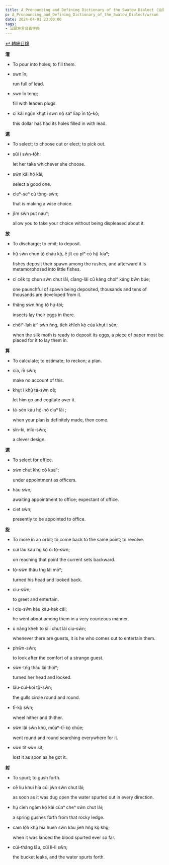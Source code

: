 ```yaml
---
title: A Pronouncing and Defining Dictionary of the Swatow Dialect (汕頭方言音義字典) / swn
p: A_Pronouncing_and_Defining_Dictionary_of_the_Swatow_Dialect/w/swn
date: 2024-04-01 23:00:00
tags: 
- 汕頭方言音義字典
---
```


[↩️ 轉總目錄](/A_Pronouncing_and_Defining_Dictionary_of_the_Swatow_Dialect)


**灌**
- To pour into holes; to fill them.

- swn în;

  run full of lead.

- swn în teng;

  fill with leaden plugs.

- cí kâi ngṳ̂n khṳt i swn nŏ̤ saⁿ lîap în tŏ̤-kò̤;

  this dollar has had its holes filled in with lead. 

**選**
- To select; to choose out or elect; to pick out.

- sûi i sẃn-tô̤h;

  let her take whichever she choose.

- sẃn kâi hó̤ kâi;

  select a good one.

- cìeⁿ-seⁿ cū tòng-sẃn;

  that is making a wise choice.

- jĭm sẃn put náuⁿ;

  allow you to take your choice without being displeased about it.

**放**
- To discharge; to emit; to deposit.

- hṳ̂ sẁn chun tŏ̤ cháu kò̤, ĕ jît cū pìⁿ cò̤ hṳ̂-kíaⁿ;

  fishes deposit their spawn among the rushes, and afterward it is metamorphosed into little fishes.

- cí cêk to̤ chun sẁn chut lâi, cîang-lâi cū káng choiⁿ káng bw̄n búe;

  one paunchful of spawn being deposited, thousands and tens of thousands are developed from it.

- thâng sẁn n̆ng tŏ̤ hṳ́-tói;

  insects lay their eggs in there.

- chôiⁿ-îah àiⁿ sẁn n̆ng, tîeh khîeh kò̤ cúa khṳt i sèn;

  when the silk moth is ready to deposit its eggs, a piece of paper most be placed for it to lay them in.

**算**
- To calculate; to estimate; to reckon; a plan.

- cía, m̄ sẁn;

  make no account of this.

- khṳt i khṳ̀ tá-sẁn cē;

  let him go and cogitate over it.

- tá-sèn kàu hó̤-hó̤ cìaⁿ lâi ;

  when your plan is definitely made, then come.

- sîn-ki, mĭo-sẁn;

  a clever design.

**選**
- To select for office.

- sẁn chut khṳ̀ cò̤ kuaⁿ;

  under appointment as officers.

- hāu sẁn;

  awaiting appointment to office; expectant of office.

- ciet sẁn;

  presently to be appointed to office.

**旋**
- To more in an orbit; to come back to the same point; to revolve.

- cúi lâu kàu hṳ́ kó̤ ŏi tò̤-sŵn;

  on reaching that point the current sets backward.

- tó̤-sŵn thâu tńg lâi mōⁿ;

  turned his head and looked back.

- ciu-sŵn;

  to greet and entertain.

- i ciu-sŵn kàu kàu-kak căi;

  he went about among them in a very courteous manner.

- ŭ nâng kheh to sĭ i chut lâi ciu-sŵn;

  whenever there are guests, it is he who comes out to entertain them.

- phŵn-sŵn;

  to look after the comfort of a strange guest.

- sŵn-tńg thâu lâi thóiⁿ;

  turned her head and looked.

- lâu-cúi-koi tò̤-sŵn;

  the gulls circle round and round.

- tī-kò̤ sŵn;

  wheel hither and thither.

- sŵn lâi sŵn khṳ̀, múaⁿ-tī-kò̤ chūe;

  went round and round searching everywhere for it.

- sŵn tit sŵn sit;

  lost it as soon as he got it.

**射**
- To spurt; to gush forth.

- cē líu khui hía cúi jw̆n sw̆n chut lâi;

  as soon as it was dug open the water spurted out in every direction.

- hṳ́ cîeh ngâm kó̤ kâi cûaⁿ cheⁿ sw̆n chut lâi;

  a spring gushes forth from that rocky ledge.

- cam lô̤h khṳ̀ hía hueh sw̆n kàu jîeh hn̆g kò̤ khṳ̀;

  when it was lanced the blood spurted ever so far.

- cúi-tháng lāu, cúi li-li sw̆n;

  the bucket leaks, and the water spurts forth.